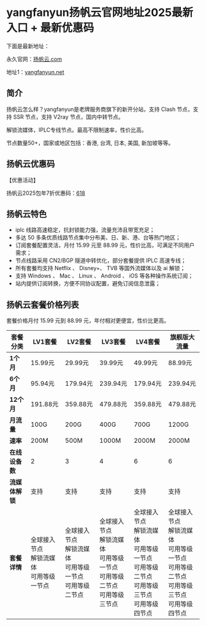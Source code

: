 # yangfanyun扬帆云官网地址2025最新入口 + 最新优惠码

下面是最新地址：

永久官网：[扬帆云.com](https://xuv.cc/out/yangfan)

地址1：[yangfanyun.net](https://yftg1.com/register?code=LF60Wybo)

## 简介

扬帆云怎么样？yangfanyun是老牌服务商旗下的新开分站，支持 Clash 节点，支持 SSR 节点，支持 V2ray 节点，国内中转节点。

解锁流媒体，IPLC专线节点。最高不限制速率，性价比高。

节点数量50+，国家或地区包括：香港, 台湾, 日本, 美国, 新加坡等等。

## 扬帆云优惠码

【优惠活动】

扬帆云2025包年7折优惠码：[618](https://xuv.cc/out/yangfan)

## 扬帆云特色

* iplc 线路高速稳定，抗封锁能力强，流量充沛且带宽充足；
* 多达 50 多条优质线路节点集中分布美、日、新、港、台等热门地区；
* 订阅套餐配置灵活，月付 15.99 元至 88.99 元，性价比高，可满足不同用户需求；
* 节点线路采用 CN2/BGP 隧道中转优化，部分套餐提供 IPLC 高速专线；
* 所有套餐均支持 Netflix 、 Disney+、 TVB 等国外流媒体以及 ai 解锁；
* 支持 Windows 、 Mac 、 Linux 、 Android 、 iOS 等各种操作系统订阅；
* 站内提供订阅转换，方便不同协议配置，避免订阅信息泄露；

## 扬帆云套餐价格列表

套餐价格月付 15.99 元到 88.99 元，年付相对更便宜，性价比更高。

| **套餐分类** | **LV1套餐** | **LV2套餐** | **LV3套餐** | **LV4套餐** | **旗舰版大流量** |
| --- | --- | --- | --- | --- | --- |
| **1个月** | 15.99元 | 29.99元 | 39.99元 | 49.99元 | 88.99元 |
| **6个月** | 95.94元 | 179.94元 | 239.94元 | 179.94元 | 239.94元 |
| **12个月** | 191.88元 | 359.88元 | 479.88元 | 359.88元 | 479.88元 |
| **月流量** | 100G | 200G | 400G | 700G | 1200G |
| **速率** | 200M | 500M | 1000M | 2000M | 2000M |
| **在线设备数** | 2   | 3   | 4   | 6   | 6   |
| **流媒体解锁** | 支持  | 支持  | 支持  | 支持  | 支持  |
| **套餐详情** | 全球接入节点  <br>解锁流媒体  <br>可用等级一节点 | 全球接入节点  <br>解锁流媒体  <br>可用等级一节点  <br>可用等级二节点 | 全球接入节点  <br>解锁流媒体  <br>可用等级一节点  <br>可用等级二节点  <br>可用等级三节点 | 全球接入节点  <br>解锁流媒体  <br>可用等级一节点  <br>可用等级二节点  <br>可用等级三节点  <br>可用等级四节点 | 全球接入节点  <br>解锁流媒体  <br>可用等级一节点  <br>可用等级二节点  <br>可用等级三节点  <br>可用等级四节点 |

